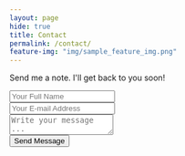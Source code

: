 ```yaml
---
layout: page
hide: true
title: Contact
permalink: /contact/
feature-img: "img/sample_feature_img.png"
---
```


Send me a note. I'll get back to you soon!

<form action="https://getsimpleform.com/messages?form_api_token=77515b583784bbf60b05bb24a6b03270" method="post">
  <!-- the redirect_to is optional, the form will redirect to the referrer on submission -->
  <input type='hidden' content='redirect_to' value='http://realtimschmidt.com/thank-you' />
  <input type='text' content='name' placeholder='Your Full Name' /><br/>
  <input type='email' content='email' placeholder='Your E-mail Address' /><br/>
  <textarea content='message' placeholder='Write your message ...'></textarea><br/>
  <input type='submit' value='Send Message' />
</form>